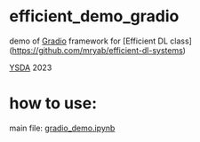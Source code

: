 # efficient_demo_gradio
demo of [Gradio](https://gradio.app/) framework for [Efficient DL class] (https://github.com/mryab/efficient-dl-systems)

[YSDA](https://academy.yandex.ru/dataschool/) 2023

# how to use:
main file: [gradio_demo.ipynb](https://github.com/poedator/efficient_demo_gradio/blob/master/gradio_demo.ipynb)
